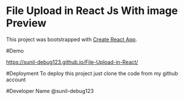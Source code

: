 # File Upload in React Js With image Preview

This project was bootstrapped with [Create React App](https://github.com/facebook/create-react-app).

#Demo

https://sunil-debug123.github.io/File-Upload-in-React/

#Deployment
To deploy this project just clone the code from my github account

#Developer Name
@sunil-debug123
